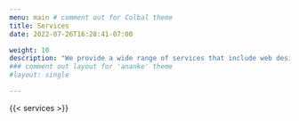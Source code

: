 ```yaml
---
menu: main # comment out for Colbal theme
title: Services
date: 2022-07-26T16:28:41-07:00

weight: 10
description: "We provide a wide range of services that include web design, cloud migrations, general technology consulting and process improvements"
### comment out layout for 'ananke' theme
#layout: single

---
```

{{< services >}}

